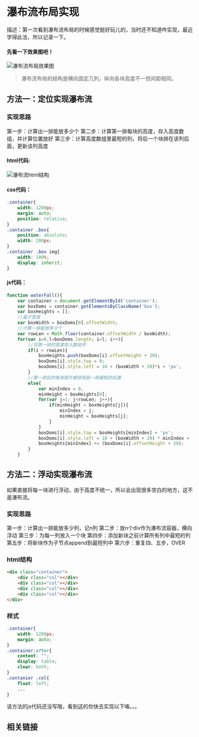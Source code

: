 # 瀑布流布局实现

描述：第一次看到瀑布流布局的时候感觉挺好玩儿的，当时还不知道咋实现，最近学得此法，所以记录一下。



#### 先看一下效果图吧！
![瀑布流布局效果图](http://ojwrejtvt.bkt.clouddn.com/17-7-6/69603188.jpg)

> 瀑布流布局的结构是横向固定几列，纵向各块高度不一但间距相同。

## 方法一：定位实现瀑布流
### 实现思路
第一步：计算出一排能放多少个
第二步：计算第一排每块的高度，存入高度数组，并计算位置放好
第三步：计算高度数组里最短的列，将后一个块排在该列后面，更新该列高度
#### html代码:
![瀑布流html结构](http://ojwrejtvt.bkt.clouddn.com/17-7-6/3660728.jpg)
#### css代码：
```css
.container{
	width: 1200px;
	margin: auto;
	position: relative;
}
.container .box{
	position: absolute;
	width: 280px;
}
.container .box img{
	width: 100%;
	display: inherit;
}
```
#### js代码：
```js
function waterFall(){
	var container = document.getElementById('container');
	var boxDoms = container.getElementsByClassName('box');
	var boxHeights = [];
	//盒子宽度
	var boxWidth = boxDoms[0].offsetWidth;
	//计算一排能放多少个
	var rowLen = Math.floor(container.offsetWidth / boxWidth);
	for(var i=0,l=boxDoms.length; i<l; i++){
		//将第一排的宽度存入数组中
		if(i < rowLen){
			boxHeights.push(boxDoms[i].offsetHeight + 20);
			boxDoms[i].style.top = 0;
			boxDoms[i].style.left = 10 + (boxWidth + 20)*i + 'px';
		}
		//第一排后的每张图片都排到前一排最短的后面
		else{
			var minIndex = 0,
			minHeight = boxHeights[0];
			for(var j=1; j<rowLen; j++){
				if(minHeight > boxHeights[j]){
					minIndex = j;
					minHeight = boxHeights[j];
				}
			}
			boxDoms[i].style.top = boxHeights[minIndex] + 'px';
			boxDoms[i].style.left = 10 + (boxWidth + 20) * minIndex + 'px';
			boxHeights[minIndex] += (boxDoms[i].offsetHeight + 20);
		}
	}
```
## 方法二：浮动实现瀑布流
如果直接将每一块进行浮动，由于高度不统一，所以会出现很多空白的地方，这不是瀑布流。
### 实现思路
第一步：计算出一排能放多少列，记n列
第二步：放n个div作为瀑布流容器，横向浮动
第三步：为每一列放入一个块
第四步：添加新块之前计算所有列中最短的列
第五步：将新块作为子节点append到最短列中
第六步：重复四、五步，OVER
### html结构
```html
<div class="container">
	<div class="col"></div>
	<div class="col"></div>
	<div class="col"></div>
	<div class="col"></div>
</div>
```
### 样式
```css
.container{
	width: 1200px;
	margin: auto;
}
.container:after{
	content: "";
	display: table;
	clear: both;
}
.contanier .col{
	float: left;
	...
}
```
该方法的js代码还没写哦，看到这的你快去实现以下咯。。。
## 相关链接
